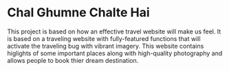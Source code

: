 # Chal Ghumne Chalte Hai
 This project is based on how an effective travel website will make us feel. It is based on a traveling website with fully-featured functions that will activate the traveling bug with vibrant imagery. This website contains higlights  of some important places along with high-quality photography and allows people to book thier dream destination.
